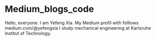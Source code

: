 # Medium_blogs_code
Hello, everyone. I am Yefeng Xia. My Medium profil with folllows medium.com/@yefengxia
I study mechanical engineering at Karlsruhe Institut of Technology.
